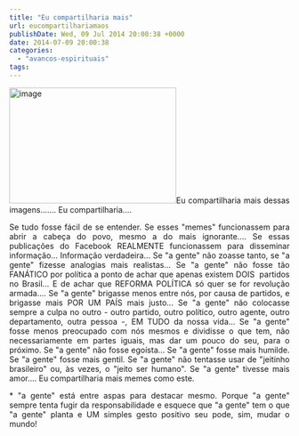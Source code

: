 ```yaml
---
title: "Eu compartilharia mais"
url: eucompartilhariamaos
publishDate: Wed, 09 Jul 2014 20:00:38 +0000
date: 2014-07-09 20:00:38
categories: 
  - "avancos-espirituais"
tags: 
---
```

<p style="text-align: justify;"><a href="http://www.gabi.blog.br/wp-content/uploads/2014/07/image.jpg"><img class="size-medium wp-image-1826 alignleft" alt="image" src="http://www.gabi.blog.br/wp-content/uploads/2014/07/image-300x208.jpg" width="300" height="208" /></a>Eu compartilharia mais dessas imagens....... Eu compartilharia....</p>
<p style="text-align: justify;">Se tudo fosse fácil de se entender. Se esses "memes" funcionassem para abrir a cabeça do povo, mesmo a do mais ignorante.... Se essas publicações do Facebook REALMENTE funcionassem para disseminar informação... Informação verdadeira... Se "a gente" não zoasse tanto, se "a gente" fizesse analogias mais realistas... Se "a gente" não fosse tão FANÁTICO por política a ponto de achar que apenas existem DOIS  partidos no Brasil... E de achar que REFORMA POLÍTICA só quer se for revolução armada.... Se "a gente" brigasse menos entre nós, por causa de partidos, e brigasse mais POR UM PAÍS mais justo... Se "a gente" não colocasse sempre a culpa no outro - outro partido, outro político, outro agente, outro departamento, outra pessoa -, EM TUDO da nossa vida... Se "a gente" fosse menos preocupado com nós mesmos e dividisse o que tem, não necessariamente em partes iguais, mas dar um pouco do seu, para o próximo. Se "a gente" não fosse egoísta... Se "a gente" fosse mais humilde. Se "a gente" fosse mais gentil. Se "a gente" não tentasse usar de "jeitinho brasileiro" ou, às vezes, o "jeito ser humano". Se "a gente" tivesse mais amor.... Eu compartilharia mais memes como este.</p>
<p style="text-align: justify;">* "a gente" está entre aspas para destacar mesmo. Porque "a gente" sempre tenta fugir da responsabilidade e esquece que "a gente" tem o que "a gente" planta e UM simples gesto positivo seu pode, sim, mudar o mundo!</p>
